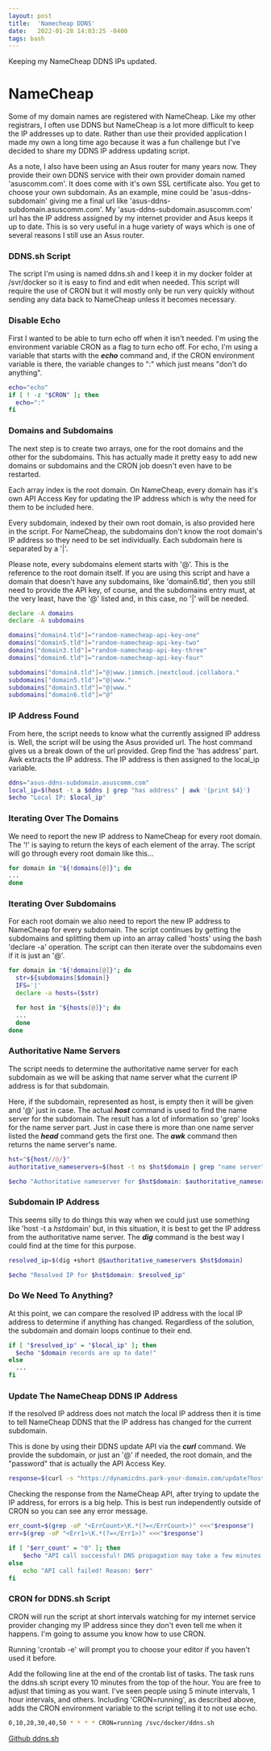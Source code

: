 ```yaml
---
layout: post
title:  'Namecheap DDNS'
date:   2022-01-28 14:03:25 -0400
tags: bash
---
```

Keeping my NameCheap DDNS IPs updated.

# NameCheap

Some of my domain names are registered with NameCheap. Like my other registrars, I often use DDNS but NameCheap is a lot more difficult to keep the IP addresses up to date. Rather than use their provided application I made my own a long time ago because it was a fun challenge but I've decided to share my DDNS IP address updating script.

As a note, I also have been using an Asus router for many years now. They provide their own DDNS service with their own provider domain named 'asuscomm.com'. It does come with it's own SSL certificate also. You get to choose your own subdomain. As an example, mine could be 'asus-ddns-subdomain' giving me a final url like 'asus-ddns-subdomain.asuscomm.com'. My 'asus-ddns-subdomain.asuscomm.com' url has the IP address assigned by my internet provider and Asus keeps it up to date. This is so very useful in a huge variety of ways which is one of several reasons I still use an Asus router.

### DDNS.sh Script
The script I'm using is named ddns.sh and I keep it in my docker folder at /svr/docker so it is easy to find and edit when needed. This script will require the use of CRON but it will mostly only be run very quickly without sending any data back to NameCheap unless it becomes necessary.

### Disable Echo
First I wanted to be able to turn echo off when it isn't needed. I'm using the environment variable CRON as a flag to turn echo off. For echo, I'm using a variable that starts with the ***echo*** command and, if the CRON environment variable is there, the variable changes to ":" which just means "don't do anything".

```bash
echo="echo"
if [ ! -z "$CRON" ]; then
  echo=":"
fi
```

### Domains and Subdomains
The next step is to create two arrays, one for the root domains and the other for the subdomains. This has actually made it pretty easy to add new domains or subdomains and the CRON job doesn't even have to be restarted.

Each array index is the root domain. On NameCheap, every domain has it's own API Access Key for updating the IP address which is why the need for them to be included here.

Every subdomain, indexed by their own root domain, is also provided here in the script. For NameCheap, the subdomains don't know the root domain's IP address so they need to be set individually. Each subdomain here is separated by a '|'.

Please note, every subdomains element starts with '@'. This is the reference to the root domain itself. If you are using this script and have a domain that doesn't have any subdomains, like 'domain6.tld', then you still need to provide the API key, of course, and the subdomains entry must, at the very least, have the '@' listed and, in this case, no '|' will be needed.

```bash
declare -A domains
declare -A subdomains

domains["domain4.tld"]="random-namecheap-api-key-one"
domains["domain5.tld"]="random-namecheap-api-key-two"
domains["domain3.tld"]="random-namecheap-api-key-three"
domains["domain6.tld"]="random-namecheap-api-key-four"

subdomains["domain4.tld"]="@|www.|immich.|nextcloud.|collabora."
subdomains["domain5.tld"]="@|www."
subdomains["domain3.tld"]="@|www."
subdomains["domain6.tld"]="@"
```

### IP Address Found
From here, the script needs to know what the currently assigned IP address is. Well, the script will be using the Asus provided url. The host command gives us a break down of the url provided. Grep find the 'has address' part. Awk extracts the IP address. The IP address is then assigned to the local_ip variable.

```bash
ddns="asus-ddns-subdomain.asuscomm.com"
local_ip=$(host -t a $ddns | grep "has address" | awk '{print $4}')
$echo "Local IP: $local_ip"
```

### Iterating Over The Domains
We need to report the new IP address to NameCheap for every root domain. The '!' is saying to return the keys of each element of the array. The script will go through every root domain like this...

```bash
for domain in "${!domains[@]}"; do
...
done
```

### Iterating Over Subdomains
For each root domain we also need to report the new IP address to NameCheap for every subdomain.
The script continues by getting the subdomains and splitting them up into an array called 'hosts' using the bash 'declare -a' operation. The script can then iterate over the subdomains even if it is just an '@'.

```bash
for domain in "${!domains[@]}"; do
  str=${subdomains[$domain]}
  IFS='|'
  declare -a hosts=($str)

  for host in "${hosts[@]}"; do
  ...
  done
done
```

### Authoritative Name Servers
The script needs to determine the authoritative name server for each subdomain as we will be asking that name server what the current IP address is for that subdomain.

Here, if the subdomain, represented as host, is empty then it will be given and '@' just in case. The actual ***host*** command is used to find the name server for the subdomain. The result has a lot of information so 'grep' looks for the name server part. Just in case there is more than one name server listed the ***head*** command gets the first one. The ***awk*** command then returns the name server's name.

```bash
hst="${host//@/}"
authoritative_nameservers=$(host -t ns $hst$domain | grep "name server" | head -n1 | awk '{print $4}')

$echo "Authoritative nameserver for $hst$domain: $authoritative_nameservers"
```

### Subdomain IP Address
This seems silly to do things this way when we could just use something like 'host -t a $hst$domain' but, in this situation, it is best to get the IP address from the authoritative name server. The ***dig*** command is the best way I could find at the time for this purpose.

```bash
resolved_ip=$(dig +short @$authoritative_nameservers $hst$domain)

$echo "Resolved IP for $hst$domain: $resolved_ip"
```

### Do We Need To Anything?
At this point, we can compare the resolved IP address with the local IP address to determine if anything has changed.
Regardless of the solution, the subdomain and domain loops continue to their end.

```bash
if [ "$resolved_ip" = "$local_ip" ]; then
  $echo "$domain records are up to date!"
else
  ...
fi
```

### Update The NameCheap DDNS IP Address
If the resolved IP address does not match the local IP address then it is time to tell NameCheap DDNS that the IP address has changed for the current subdomain.

This is done by using their DDNS update API via the ***curl*** command. We provide the subdomain, or just an '@' if needed, the root domain, and the "password" that is actually the API Access Key.

```bash
response=$(curl -s "https://dynamicdns.park-your-domain.com/update?host=${host//./}&domain=$domain&password=${domains[$domain]}")
```

Checking the response from the NameCheap API, after trying to update the IP address, for errors is a big help.
This is best run independently outside of CRON so you can see any error message.

```bash
err_count=$(grep -oP "<ErrCount>\K.*(?=</ErrCount>)" <<<"$response")
err=$(grep -oP "<Err1>\K.*(?=</Err1>)" <<<"$response")

if [ "$err_count" = "0" ]; then
    $echo "API call successful! DNS propagation may take a few minutes..."
else
    echo "API call failed! Reason: $err"
fi
```

### CRON for DDNS.sh Script
CRON will run the script at short intervals watching for my internet service provider changing my IP address since they don't even tell me when it happens. I'm going to assume you know how to use CRON.

Running 'crontab -e' will prompt you to choose your editor if you haven't used it before.

Add the following line at the end of the crontab list of tasks. The task runs the ddns.sh script every 10 minutes from the top of the hour. You are free to adjust that timing as you want. I've seen people using 5 minute intervals, 1 hour intervals, and others. Including 'CRON=running', as described above, adds the CRON environment variable to the script telling it to not use echo.

```bash
0,10,20,30,40,50 * * * * CRON=running /svc/docker/ddns.sh
```

[Github ddns.sh](https://github.com/irtheman/coding/blob/6a326433b32770e2c749eabeaf5f460cb7ccc47b/bash/ddns.sh)

